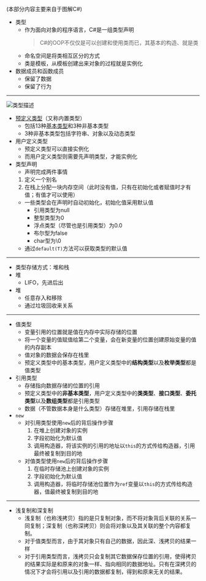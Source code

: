 (本部分内容主要来自于图解C#)
- 类型
  - 作为面向对象的程序语言，C#是一组类型声明
    > C#的OOP不仅仅是可以创建和使用类而已，其基本的构造、就是类
  - 命名空间是将类相互区分的方式
  - 类是模板，从模板创建出来对象的过程就是实例化
- 数据成员和函数成员
  - 保留了数据
  - 保留了行为
  
---
![类型描述](/CSharp.02DataStructure//Resources/类型分类.png)
- [预定义类型](https://learn.microsoft.com/zh-cn/dotnet/csharp/language-reference/builtin-types/built-in-types)（又称内置类型）
  - 包括13种[基本类型](/CSharp.02DataStructure/0201Basic%20Type.md)和3种非基本类型
  - 3种非基本类型包括字符串、对象以及动态类型
- 用户定义类型
  - 预定义类型可以直接实例化
  - 而用户定义类型则需要先声明类型，才能实例化
- 类型声明
  - 声明完成两件事情
  1. 定义一个别名
  2. 在栈上分配一块内存空间（此时没有值，只有在初始化或者赋值时才有值；有值才可以使用）
  - 一些类型会在声明时自动初始化，初始化值采用默认值
    - 引用类型为null
    - 整型类型为0
    - 浮点类型（尽管也是引用类型）为0.0
    - 布尔型为false
    - char型为\0
  - 通过`default(T)`方法可以获取类型的默认值

---
- 类型存储方式：堆和栈
- 堆
  - LIFO，先进后出
- 堆
  - 任意存入和移除
  - 通过垃圾回收来关系

---
- 值类型
  - 变量引用的位置就是值在内存中实际存储的位置
  - 将一个变量的值赋值给第二个变量，会在新变量的位置创建原始变量的值的内存副本
  - 值对象的数据会保存在栈里
  - 预定义类型中的基本类型，用户定义类型中的**结构类型**以及**枚举类型**都是值类型
- 引用类型
  - 存储指向数据存储的位置的引用
  - 预定义类型中的**非基本类型**，用户定义类型中的**类类型**、**接口类型**、**委托类型**以及**数组类型**都是引用类型
  - 数据（不管数据本身是什么类型）存储在堆里，引用存储在栈里
- `new`
  - 对引用类型使用`new`后的背后操作步骤
    1. 在堆上创建对象的实例
    2. 字段初始化为默认值
    3. 调用构造器，将该实例的引用的地址以`this`的方式传给构造器，引用最终被复制到目的地
  - 对值类型使用`new`后的背后操作步骤
    1. 在临时存储池上创建对象的实例
    2. 字段初始化为默认值
    3. 调用构造器，将临时存储池位置作为`ref`变量以`this`的方式传给构造器，值最终被复制到目的地 

---
- 浅复制和深复制
  - 浅复制（也称浅拷贝）指的是只复制对象，而不将对象背后关联的关系一同复制；深复制（也称深拷贝）则会将对象以及其关联的整个内容都复制。
  - 对于值类型而言，由于其对象只有自己的数据，因此深、浅拷贝的结果一样
  - 对于引用类型而言，浅拷贝只会复制其它数据保存位置的引用，使得拷贝的结果实际是和原来的对象一样、指向相同的数据地址。只有在深拷贝的情况下才会将引用以及引用的数据都复制，得到和原来无关的结果。